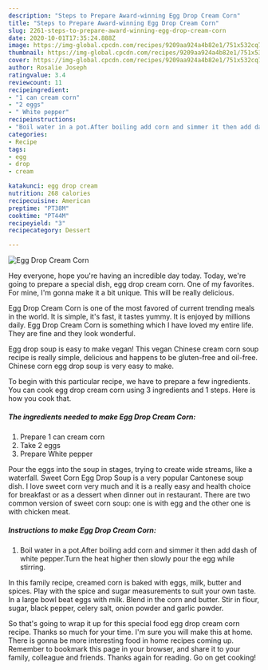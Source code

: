 ```yaml
---
description: "Steps to Prepare Award-winning Egg Drop Cream Corn"
title: "Steps to Prepare Award-winning Egg Drop Cream Corn"
slug: 2261-steps-to-prepare-award-winning-egg-drop-cream-corn
date: 2020-10-01T17:35:24.888Z
image: https://img-global.cpcdn.com/recipes/9209aa924a4b82e1/751x532cq70/egg-drop-cream-corn-recipe-main-photo.jpg
thumbnail: https://img-global.cpcdn.com/recipes/9209aa924a4b82e1/751x532cq70/egg-drop-cream-corn-recipe-main-photo.jpg
cover: https://img-global.cpcdn.com/recipes/9209aa924a4b82e1/751x532cq70/egg-drop-cream-corn-recipe-main-photo.jpg
author: Rosalie Joseph
ratingvalue: 3.4
reviewcount: 11
recipeingredient:
- "1 can cream corn"
- "2 eggs"
- " White pepper"
recipeinstructions:
- "Boil water in a pot.After boiling add corn and simmer it then add dash of white pepper.Turn the heat higher then slowly pour the egg while stirring."
categories:
- Recipe
tags:
- egg
- drop
- cream

katakunci: egg drop cream 
nutrition: 268 calories
recipecuisine: American
preptime: "PT38M"
cooktime: "PT44M"
recipeyield: "3"
recipecategory: Dessert

---
```



![Egg Drop Cream Corn](https://img-global.cpcdn.com/recipes/9209aa924a4b82e1/751x532cq70/egg-drop-cream-corn-recipe-main-photo.jpg)

Hey everyone, hope you're having an incredible day today. Today, we're going to prepare a special dish, egg drop cream corn. One of my favorites. For mine, I'm gonna make it a bit unique. This will be really delicious.

Egg Drop Cream Corn is one of the most favored of current trending meals in the world. It is simple, it's fast, it tastes yummy. It is enjoyed by millions daily. Egg Drop Cream Corn is something which I have loved my entire life. They are fine and they look wonderful.

Egg drop soup is easy to make vegan! This vegan Chinese cream corn soup recipe is really simple, delicious and happens to be gluten-free and oil-free. Chinese corn egg drop soup is very easy to make.


To begin with this particular recipe, we have to prepare a few ingredients. You can cook egg drop cream corn using 3 ingredients and 1 steps. Here is how you cook that.

<!--inarticleads1-->

##### The ingredients needed to make Egg Drop Cream Corn:

1. Prepare 1 can cream corn
1. Take 2 eggs
1. Prepare  White pepper


Pour the eggs into the soup in stages, trying to create wide streams, like a waterfall. Sweet Corn Egg Drop Soup is a very popular Cantonese soup dish. I love sweet corn very much and it is a really easy and health choice for breakfast or as a dessert when dinner out in restaurant. There are two common version of sweet corn soup: one is with egg and the other one is with chicken meat. 

<!--inarticleads2-->

##### Instructions to make Egg Drop Cream Corn:

1. Boil water in a pot.After boiling add corn and simmer it then add dash of white pepper.Turn the heat higher then slowly pour the egg while stirring.


In this family recipe, creamed corn is baked with eggs, milk, butter and spices. Play with the spice and sugar measurements to suit your own taste. In a large bowl beat eggs with milk. Blend in the corn and butter. Stir in flour, sugar, black pepper, celery salt, onion powder and garlic powder. 

So that's going to wrap it up for this special food egg drop cream corn recipe. Thanks so much for your time. I'm sure you will make this at home. There is gonna be more interesting food in home recipes coming up. Remember to bookmark this page in your browser, and share it to your family, colleague and friends. Thanks again for reading. Go on get cooking!
